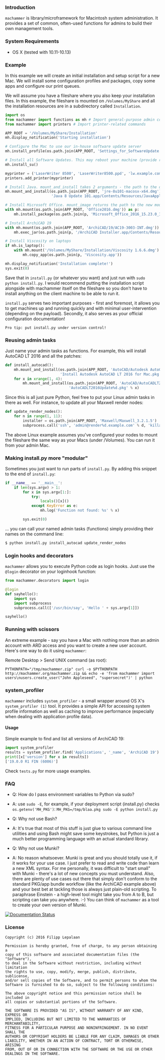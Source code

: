 ### Introduction

`machammer` is library/microframework for Macintosh system administration. It provides a set of common, often-used functions for admins to build their own management tools.


### System Requirements

- OS X (tested with 10.11-10.13)


### Example

In this example we will create an initial installation and setup script for a new Mac. We will install some configuration profiles and packages, copy some apps and configure our print queues.

We will assume you have a fileshare where you also keep your installation files. In this example, the fileshare is mounted on `/Volumes/MyShare` and all the installation resources are in a subdirectory called `Installation`.

```python
import os
from machammer import functions as mh # Import general-purpose admin commands
from machammer import printers # Import printer-related commands

APP_ROOT = '/Volumes/MyShare/Installation'
mh.display_notification('Starting installation')

# Configure the Mac to use our in-house software update server
mh.install_profile(os.path.join(APP_ROOT, 'Settings_for_SoftwareUpdate.mobileconfig'))

# Install all Software Updates. This may reboot your machine (provide restart=False, if you want to avoid that)
mh.install_su()

myprinter = ('LaserWriter 8500', 'LaserWriter8500.ppd', 'lw.example.com',)
printers.add_printer(myprinter)

# Install Java. mount_and_install takes 2 arguments - the path to the disk image and the path to installation package on the mounted volume
mh.mount_and_install(os.path.join(APP_ROOT, 'jre-8u101-macosx-x64.dmg'), 
                     'Java 8 Update 101.app/Contents/Resources/JavaAppletPlugin.pkg')

# Install Microsoft Office. mount_image returns the path to the new mountpoint
with mh.mount(os.path.join(APP_ROOT, 'Office2016.dmg')) as p:
    mh.install_package(os.path.join(p, 'Microsoft_Office_2016_15.23.0_160611_Installer.pkg'))

# Install ArchiCAD 19
with mh.mount(os.path.join(APP_ROOT, 'ArchiCAD/19/AC19-3003-INT.dmg')) as p:
    mh.exec_jar(os.path.join(p, '/ArchiCAD Installer.app/Contents/Resources/Java/archive.jar'), 'localadmin')

# Install Viscosity on laptops
if mh.is_laptop():
    with mh.mount('/Volumes/MyShare/Installation/Viscosity 1.6.6.dmg') as p:
        mh.copy_app(os.path.join(p, 'Viscosity.app'))

mh.display_notification('Installation complete!')
sys.exit(0)
```

Save that in `install.py` (or whatever you want) and just run with `sudo python install.py`. I would recommend putting the installation script alongside with machammer itself on the fileshare so you don't have to install anything on the client machine to be able to run it.

`install.py` serves two important purposes - first and foremost, it allows you to get machines up and running quickly and with minimal user-intervention (depending on the payload). Secondly, it also serves as your official configuration documentation!

    Pro tip: put install.py under version control!

### Reusing admin tasks

Just name your admin tasks as functions. For example, this will install AutoCAD LT 2016 and all the patches:

```python
def install_autocad():
    mh.mount_and_install(os.path.join(APP_ROOT, 'AutoCAD/Autodesk AutoCAD LT 2016 for Mac Installation.dmg'),
                         'Install Autodesk AutoCAD LT 2016 for Mac.pkg')
    for x in xrange(1, 4):
        mh.mount_and_install(os.path.join(APP_ROOT, 'AutoCAD/AutoCADLT2016Update%d.dmg' % x),
                             'AutoCADLT2016Update%d.pkg' % x)
```

Since this is all just pure Python, feel free to put your Linux admin tasks in there as well. For instance, to update all your Maxwell render nodes:

```python
def update_render_nodes():
    for n in range(1, 11):
        installer = os.path.join(APP_ROOT, 'Maxwell/Maxwell_3.2.1.5')
        subprocess.call('ssh', 'admin@render%d.example.com' % d, 'killall mxnetwork;' + installer)
```

The above Linux example assumes you've configured your nodes to mount the fileshare the same way as your Macs (under /Volumes). You can run it from your admin Mac.


### Making install.py more "modular"

Sometimes you just want to run parts of `install.py`. By adding this snippet to the end of `install.py`:


```python
if __name__ == '__main__':
    if len(sys.argv) > 1:
        for x in sys.argv[1:]:
            try:
                locals()[x]()
            except KeyError as e:
                mh.log('Function not found: %s' % x)

        sys.exit(0)
```

... you can call your named admin tasks (functions) simply providing their names on the command line:


```bash
$ python install.py install_autocad update_render_nodes
```

### Login hooks and decorators

`machammer` allows you to execute Python code as login hooks. Just use the `@login` decorator on your loginhook function:


```python
from machammer.decorators import login

@login
def sayhello():
    import sys
    import subprocess
    subprocess.call(['/usr/bin/say', 'Hello ' + sys.argv[1]])

sayhello()
```

### Running with scissors

An extreme example - say you have a Mac with nothing more than an admin account with ARD access and you want to create a new user account. Here's one way to do it using `machammer`:

Remote Desktop > Send UNIX command (as root):

```
PYTHONPATH="/tmp/machammer.zip" curl -o $PYTHONPATH http://machammer.org/machammer.zip && echo -e 'from machammer import users\nusers.create_user("John Appleseed", "supersecret")' | python
```

### system_profiler

`machammer` includes `system_profiler` - a small wrapper around OS X's `system_profiler (1)` tool. It provides a simple API for accessing system profile information as well as caching to improve performance (especially when dealing with application profile data).


#### Usage

Simple example to find and list all versions of ArchiCAD 19:

```python
import system_profiler
results = system_profiler.find('Applications', '_name', 'ArchiCAD 19')
print([x['version'] for x in results])
['19.0.0 R1 FIN (6006)']
```

Check `tests.py` for more usage examples.


### FAQ

* Q: How do I pass environment variables to Python via sudo?
* A: use `sudo -E`, for example, if your deployment script (install.py) checks `os.getenv('MH_PKG')`: `MH_PKG=/tmp/blaa.pkg sudo -E python install.py`

* Q: Why not use Bash?
* A: It's true that most of this stuff is just glue to various command line utilities and using Bash might save some keystrokes, but Python is just a much better programming language with an actual standard library.

* Q: Why not use Munki?
* A: No reason whatsoever. Munki is great and you should totally use it, if it works for your use case. I just prefer to read and write code than learn a new XML syntax. For me personally, it was difficult to "start small" with Munki - there's a lot of new concepts you must understand. Also, there are plenty of use cases out there that simply don't conform to the standard PKG/app bundle workflow (like the ArchiCAD example above) and your best bet at tackling those is always just plain-old scripting. To paraphrase Einstein - a high-level tool might take you from A to B, but scripting can take you anywhere. :-) You can think of `machammer` as a tool to create your own version of Munki.

[![Documentation Status](https://readthedocs.org/projects/machammer/badge/?version=latest)](http://machammer.readthedocs.io/en/latest/?badge=latest)


### License

    Copyright (c) 2016 Filipp Lepalaan

    Permission is hereby granted, free of charge, to any person obtaining a
    copy of this software and associated documentation files (the "Software"),
    to deal in the Software without restriction, including without limitation
    the rights to use, copy, modify, merge, publish, distribute, sublicense,
    and/or sell copies of the Software, and to permit persons to whom the
    Software is furnished to do so, subject to the following conditions:

    The above copyright notice and this permission notice shall be included in
    all copies or substantial portions of the Software.

    THE SOFTWARE IS PROVIDED "AS IS", WITHOUT WARRANTY OF ANY KIND, EXPRESS OR
    IMPLIED, INCLUDING BUT NOT LIMITED TO THE WARRANTIES OF MERCHANTABILITY,
    FITNESS FOR A PARTICULAR PURPOSE AND NONINFRINGEMENT. IN NO EVENT SHALL THE
    AUTHORS OR COPYRIGHT HOLDERS BE LIABLE FOR ANY CLAIM, DAMAGES OR OTHER
    LIABILITY, WHETHER IN AN ACTION OF CONTRACT, TORT OR OTHERWISE, ARISING
    FROM, OUT OF OR IN CONNECTION WITH THE SOFTWARE OR THE USE OR OTHER
    DEALINGS IN THE SOFTWARE.
